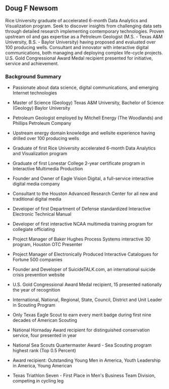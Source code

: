 ## Doug F Newsom

Rice University graduate of accelerated 6-month Data Analytics and Visualization program.  Seek to discover insights from challenging data sets through detailed research implementing contemporary technologies.  Proven upstream oil and gas expertise as a Petroleum Geologist (M.S. - Texas A&M University, B.S. - Baylor University) having proposed and evaluated over 100 producing wells. Consultant and innovator with interactive digital communications, both managing and deploying complex life-cycle projects.  U.S. Gold Congressional Award Medal recipient presented for initiative, service and achievement.

### Background Summary

* Passionate about data science, digital communications, and emerging Internet technologies

* Master of Science (Geology) Texas A&M University, Bachelor of Science (Geology) Baylor University

* Petroleum Geologist employed by Mitchell Energy (The Woodlands) and Phillips Petroleum Company 

* Upstream energy domain knowledge and wellsite experience having drilled over 100 producing wells

* Graduate of first Rice University accelerated 6-month Data Analytics and Visualization program

* Graduate of first Lonestar College 2-year certificate program in Interactive Multimedia Production

* Founder and Owner of Eagle Vision Digital, a full-service interactive digital media company

* Consultant to the Houston Advanced Research Center for all new and traditional digital media

* Developer of first Department of Defense standardized Interactive Electronic Technical Manual

* Developer of first interactive NCAA multimedia training program for collegiate officiating

* Project Manager of Baker Hughes Process Systems interactive 3D program, Houston OTC Presenter

* Project Manager of Electronically Produced Interactive Catalogues for Fortune 500 companies

* Founder and Developer of SuicideTALK.com, an international suicide crisis prevention website

* U.S. Gold Congressional Award Medal recipient, 15 presented nationally the year of recognition

* International, National, Regional, State, Council, District and Unit Leader in Scouting Program

* Only Texas Eagle Scout to earn every merit badge during first nine decades of American Scouting

* National Hornaday Award recipient for distinguished conservation service, four presented in year

* National Sea Scouts Quartermaster Award - Sea Scouting program highest rank (Top 0.5 Percent) 

* Award recipient: Outstanding Young Men in America, Youth Leadership in America, Young American

* Texas Triathlon Seven - First Place in Men's Business Team Division, competing in cycling leg
